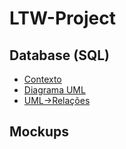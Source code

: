 # LTW-Project

## Database (SQL)
- [Contexto](https://github.com/pedronunomacedo/LTW-Project/blob/main/DatabaseNotes.md#contexto)
- [Diagrama UML](https://github.com/pedronunomacedo/LTW-Project/blob/main/DatabaseNotes.md#diagrama-uml)
- [UML->Relações](https://github.com/pedronunomacedo/LTW-Project/blob/main/DatabaseNotes.md#uml----rela%C3%A7%C3%B5es)


## Mockups
